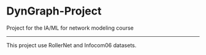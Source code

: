# DynGraph-Project
Project for the IA/ML for network modeling course
********
This project use RollerNet and Infocom06 datasets.